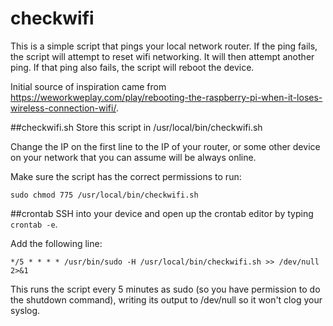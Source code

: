 # checkwifi
 This is a simple script that pings your local network router. If the ping fails, the script will attempt to reset wifi networking. It will then attempt another ping. If that ping also fails, the script will reboot the device.

 Initial source of inspiration came from https://weworkweplay.com/play/rebooting-the-raspberry-pi-when-it-loses-wireless-connection-wifi/.

##checkwifi.sh
Store this script in /usr/local/bin/checkwifi.sh

Change the IP on the first line to the IP of your router, or some other device on your network that you can assume will be always online.

Make sure the script has the correct permissions to run:
```
sudo chmod 775 /usr/local/bin/checkwifi.sh
```

##crontab
SSH into your device and open up the crontab editor by typing `crontab -e`.

Add the following line:
```
*/5 * * * * /usr/bin/sudo -H /usr/local/bin/checkwifi.sh >> /dev/null 2>&1
```
This runs the script every 5 minutes as sudo (so you have permission to do the shutdown command), writing its output to /dev/null so it won't clog your syslog.
